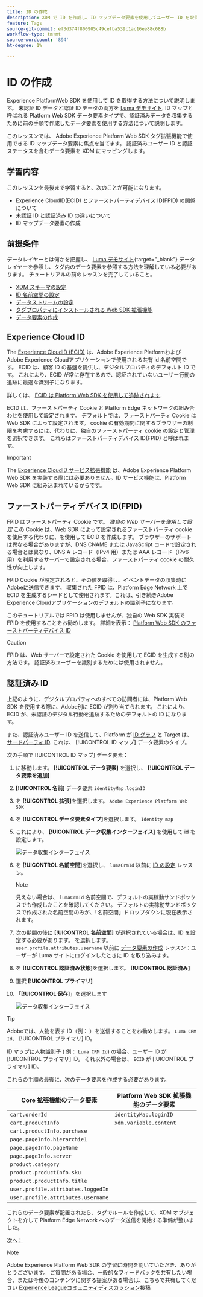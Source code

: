 ```yaml
---
title: ID の作成
description: XDM で ID を作成し、ID マップデータ要素を使用してユーザー ID を取得する方法について説明します。 このレッスンは、「 Adobe Experience Cloudと Web SDK の実装」チュートリアルの一部です。
feature: Tags
source-git-commit: ef3d374f800905c49cefba539c1ac16ee88c688b
workflow-type: tm+mt
source-wordcount: '894'
ht-degree: 1%

---
```


# ID の作成

Experience PlatformWeb SDK を使用して ID を取得する方法について説明します。 未認証 ID データと認証 ID データの両方を [Luma デモサイト](https://luma.enablementadobe.com/content/luma/us/en.html). ID マップと呼ばれる Platform Web SDK データ要素タイプで、認証済みデータを収集するために前の手順で作成したデータ要素を使用する方法について説明します。

このレッスンでは、 Adobe Experience Platform Web SDK タグ拡張機能で使用できる ID マップデータ要素に焦点を当てます。 認証済みユーザー ID と認証ステータスを含むデータ要素を XDM にマッピングします。

## 学習内容

このレッスンを最後まで学習すると、次のことが可能になります。

* Experience CloudID(ECID) とファーストパーティデバイス ID(FPID) の関係について
* 未認証 ID と認証済み ID の違いについて
* ID マップデータ要素の作成

## 前提条件

データレイヤーとは何かを把握し、 [Luma デモサイト](https://luma.enablementadobe.com/content/luma/us/en.html){target="_blank"} データレイヤーを参照し、タグ内のデータ要素を参照する方法を理解している必要があります。 チュートリアルの前のレッスンを完了していること。

* [XDM スキーマの設定](configure-schemas.md)
* [ID 名前空間の設定](configure-identities.md)
* [データストリームの設定](configure-datastream.md)
* [タグプロパティにインストールされる Web SDK 拡張機能](install-web-sdk.md)
* [データ要素の作成](create-data-elements.md)


## Experience Cloud ID

The [Experience CloudID (ECID)](https://experienceleague.adobe.com/docs/experience-platform/identity/ecid.html?lang=en) は、Adobe Experience PlatformおよびAdobe Experience Cloudアプリケーションで使用される共有 id 名前空間です。 ECID は、顧客 ID の基盤を提供し、デジタルプロパティのデフォルト ID です。 これにより、ECID が常に存在するので、認証されていないユーザー行動の追跡に最適な識別子になります。

<!-- FYI I commented this out because it was breaking the build - Jack
>[!TIP]
>
> When you use the Experience Platform Web SDK to set up Adobe applications on your digital properties, the ECID is generated at the Adobe Edge server level. As such, ECID is not viewable on the client-side network request payload. You can view the ECID by seeing the Preview tab of the network request, or by using the [Adobe Experience Platform Debugger Edge Trace](set-up-analytics.md#experience-cloud-id-validation).
>![View ECID](assets/validate-dev-console-ecid.png)
-->

詳しくは、 [ECID は Platform Web SDK を使用して追跡されます](https://experienceleague.adobe.com/docs/experience-platform/edge/identity/overview.html?lang=en).

ECID は、ファーストパーティ Cookie と Platform Edge ネットワークの組み合わせを使用して設定されます。 デフォルトでは、ファーストパーティ Cookie は Web SDK によって設定されます。 cookie の有効期間に関するブラウザーの制限を考慮するには、代わりに、独自のファーストパーティ cookie の設定と管理を選択できます。 これらはファーストパーティデバイス ID(FPID) と呼ばれます。

>[!IMPORTANT]
>
>The [Experience CloudID サービス拡張機能](https://exchange.adobe.com/experiencecloud.details.100160.adobe-experience-cloud-id-launch-extension.html) は、Adobe Experience Platform Web SDK を実装する際には必要ありません。ID サービス機能は、Platform Web SDK に組み込まれているからです。

## ファーストパーティデバイス ID(FPID)

FPID はファーストパーティ Cookie です。 _独自の Web サーバーを使用して設定_ この Cookie は、Web SDK によって設定されるファーストパーティ cookie を使用する代わりに、を使用して ECID を作成します。 ブラウザーのサポートは異なる場合がありますが、DNS CNAME または JavaScript コードで設定される場合とは異なり、DNS A レコード（IPv4 用）または AAA レコード（IPv6 用）を利用するサーバーで設定される場合、ファーストパーティ cookie の耐久性が向上します。

FPID Cookie が設定されると、その値を取得し、イベントデータの収集時にAdobeに送信できます。 収集された FPID は、Platform Edge Network 上で ECID を生成するシードとして使用されます。これは、引き続きAdobe Experience Cloudアプリケーションのデフォルトの識別子になります。

このチュートリアルでは FPID は使用しませんが、独自の Web SDK 実装で FPID を使用することをお勧めします。 詳細を表示： [Platform Web SDK のファーストパーティデバイス ID](https://experienceleague.adobe.com/docs/experience-platform/edge/identity/first-party-device-ids.html?lang=ja)

>[!CAUTION]
>
> FPID は、Web サーバーで設定された Cookie を使用して ECID を生成する別の方法です。 認証済みユーザーを識別するためには使用されません。

## 認証済み ID

上記のように、デジタルプロパティへのすべての訪問者には、Platform Web SDK を使用する際に、Adobe別に ECID が割り当てられます。 これにより、ECID が、未認証のデジタル行動を追跡するためのデフォルトの ID になります。

また、認証済みユーザー ID を送信して、Platform が [ID グラフ](https://experienceleague.adobe.com/docs/platform-learn/tutorials/identities/understanding-identity-and-identity-graphs.html?lang=ja) と Target は、 [サードパーティ ID](https://experienceleague.adobe.com/docs/target/using/audiences/visitor-profiles/3rd-party-id.html?lang=ja). これは、 [!UICONTROL ID マップ] データ要素のタイプ。

次の手順で [!UICONTROL ID マップ] データ要素：

1. に移動します。 **[!UICONTROL データ要素]** を選択し、 **[!UICONTROL データ要素を追加]**

1. **[!UICONTROL 名前]** データ要素 `identityMap.loginID`

1. を **[!UICONTROL 拡張]**&#x200B;を選択します。 `Adobe Experience Platform Web SDK`

1. を **[!UICONTROL データ要素タイプ]**&#x200B;を選択します。 `Identity map`

1. これにより、 **[!UICONTROL データ収集インターフェイス]** を使用して id を設定します。

   ![データ収集インターフェイス](assets/identity-identityMap-setup.png)

1. を  **[!UICONTROL 名前空間]**&#x200B;を選択し、 `lumaCrmId` 以前に [ID の設定](configure-identities.md) レッスン。

   >[!NOTE]
   >
   >    見えない場合は、 `lumaCrmId` 名前空間で、デフォルトの実稼動サンドボックスでも作成したことを確認してください。 デフォルトの実稼動サンドボックスで作成された名前空間のみが、「名前空間」ドロップダウンに現在表示されます。

1. 次の期間の後に **[!UICONTROL 名前空間]** が選択されている場合は、ID を設定する必要があります。 を選択します。 `user.profile.attributes.username` 以前に [データ要素の作成](create-data-elements.md#create-data-elements-to-capture-the-data-layer) レッスン：ユーザーが Luma サイトにログインしたときに ID を取り込みます。

   <!--  >[!TIP]
    >
    >You can verify the **[!UICONTROL Luma CRM ID]** is collected in a data element on the web property by going to the [Luma Demo site](https://luma.enablementadobe.com/content/luma/us/en.html), logging in, [switching the tag environment](validate-with-debugger.md#use-the-experience-platform-debugger-to-map-to-your-tag-property) to your own, and typing `_satellite.getVar("user.profile.attributes.username")` in the web browser developer console.
    >
    >   ![Data Element  ID ](assets/identity-data-element-customer-id.png)
    -->

1. を **[!UICONTROL 認証済み状態]**&#x200B;を選択します。 **[!UICONTROL 認証済み]**
1. 選択 **[!UICONTROL プライマリ]**

1. 「**[!UICONTROL 保存]**」を選択します

   ![データ収集インターフェイス](assets/identity-id-namespace.png)

>[!TIP]
>
> Adobeでは、人物を表す ID（例： ）を送信することをお勧めします。 `Luma CRM Id`、 [!UICONTROL プライマリ] ID。
>
> ID マップに人物識別子 ( 例： `Luma CRM Id`) の場合、ユーザー ID が [!UICONTROL プライマリ] ID。 それ以外の場合は、 `ECID` が [!UICONTROL プライマリ] ID。




<!--
1. Once the data element is configured in **[!UICONTROL Data Collection interface]**, it can be tested on the Luma web property like any other Data Element. Enter the following script in the browser developer console
   
   
   ```
   _satellite.getVar('identityMap.loginID')
   ```  

   ![Data Collection interface](assets/identity-consoleIdentityDataElement.png)
   
   >[!NOTE]
   >
   >ECID identifier will NOT populate in the Data Element, as this is configured already with Platform Web SDK.   
-->

これらの手順の最後に、次のデータ要素を作成する必要があります。

| Core 拡張機能のデータ要素 | Platform Web SDK 拡張機能のデータ要素 |
-----------------------------|-------------------------------
| `cart.orderId` | `identityMap.loginID` |
| `cart.productInfo` | `xdm.variable.content` |
| `cart.productInfo.purchase` | |
| `page.pageInfo.hierarchie1` | |
| `page.pageInfo.pageName` | |
| `page.pageInfo.server` | |
| `product.category` | |
| `product.productInfo.sku` | |
| `product.productInfo.title` | |
| `user.profile.attributes.loggedIn` | |
| `user.profile.attributes.username` | |

これらのデータ要素が配置されたら、タグでルールを作成して、XDM オブジェクトを介して Platform Edge Network へのデータ送信を開始する準備が整いました。

[次へ： ](create-tag-rule.md)

>[!NOTE]
>
>Adobe Experience Platform Web SDK の学習に時間を割いていただき、ありがとうございます。 ご質問がある場合、一般的なフィードバックを共有したい場合、または今後のコンテンツに関する提案がある場合は、こちらで共有してください [Experience Leagueコミュニティディスカッション投稿](https://experienceleaguecommunities.adobe.com/t5/adobe-experience-platform-launch/tutorial-discussion-implement-adobe-experience-cloud-with-web/td-p/444996)
